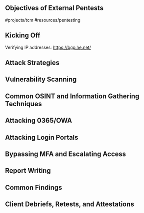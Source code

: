 ## Objectives of External Pentests

#projects/tcm
#resources/pentesting
## Kicking Off

Verifying IP addresses: https://bgp.he.net/
## Attack Strategies 

## Vulnerability Scanning
## Common OSINT and Information Gathering Techniques
## Attacking 0365/OWA
## Attacking Login Portals
## Bypassing MFA and Escalating Access
## Report Writing
## Common Findings
## Client Debriefs, Retests, and Attestations